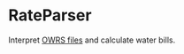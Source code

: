 # RateParser

Interpret [OWRS files](https://github.com/California-Data-Collaborative/Open-Water-Rate-Specification) and calculate water bills.
